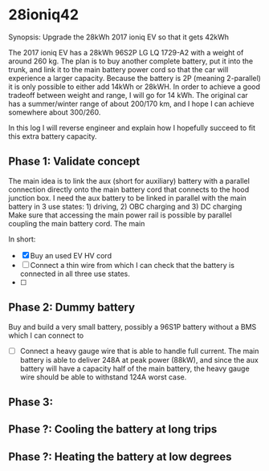 # 28ioniq42
Synopsis: Upgrade the 28kWh 2017 ioniq EV so that it gets 42kWh

The 2017 ioniq EV has a 28kWh 96S2P LG LQ 1729-A2 with a weight of around 260 kg. The plan is to buy another complete battery, put it into the trunk, and link it to the main battery power cord so that the car will experience a larger capacity. Because the battery is 2P (meaning 2-parallel) it is only possible to either add 14kWh or 28kWH. In order to achieve a good tradeoff between weight and range, I will go for 14 kWh. The original car has a summer/winter range of about 200/170 km, and I hope I can achieve somewhere about 300/260.

In this log I will reverse engineer and explain how I hopefully succeed to fit this extra battery capacity.


## Phase 1: Validate concept

The main idea is to link the aux (short for auxiliary) battery with a parallel connection directly onto the main battery cord that connects to the hood junction box. I need the aux battery to be linked in parallel with the main battery in 3 use states: 1) driving, 2) OBC charging and 3) DC charging
Make sure that accessing the main power rail is possible by parallel coupling the main battery cord.
The main 

In short:
  - [x] Buy an used EV HV cord
  - [ ] Connect a thin wire from which I can check that the battery is connected in all three use states.
  - [ ]

## Phase 2: Dummy battery

Buy and build a very small battery, possibly a 96S1P battery without a BMS which I can connect to

  - [ ] Connect a heavy gauge wire that is able to handle full current. The main battery is able to deliver 248A at peak power (88kW), and since the aux battery will have a capacity half of the main battery, the heavy gauge wire should be able to withstand 124A worst case.

## Phase 3:

## Phase ?: Cooling the battery at long trips

## Phase ?: Heating the battery at low degrees


